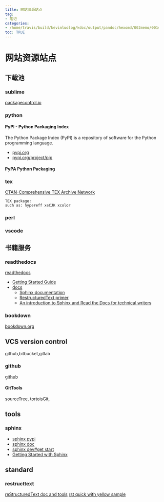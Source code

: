 ```yaml
---
title: 网站资源站点
tag: 
- 笔记
categories:
- /home/travis/build/kevinluolog/kdoc/output/pandoc/hexomd/002memo/001software/001install/001.网站/
toc: TRUE
---
```

<h1 id="网站资源站点">网站资源站点</h1>
<h2 id="下载池">下载池</h2>
<h3 id="sublime">sublime</h3>
<p><a href="https://packagecontrol.io/">packagecontrol.io</a></p>
<h3 id="python">python</h3>
<h4 id="pypi---python-packaging-index">PyPI - Python Packaging Index</h4>
<p>The Python Package Index (PyPI) is a repository of software for the Python programming language.</p>
<ul>
<li><a href="https://pypi.org/">pypi.org</a></li>
<li><a href="https://pypi.org/project/pip/">pypi.org/project/pip</a></li>
</ul>
<h4 id="pypa-python-packaging">PyPA Python Packaging</h4>
<h3 id="tex">tex</h3>
<p><a href="https://ctan.org/">CTAN-Comprehensive TEX Archive Network</a></p>
<pre><code>TEX package:
such as: hypereff xeCJK xcolor </code></pre>
<h3 id="perl">perl</h3>
<h3 id="vscode">vscode</h3>
<h2 id="书籍服务">书籍服务</h2>
<h3 id="readthedocs">readthedocs</h3>
<p><a href="https://readthedocs.org/">readthedocs</a></p>
<ul>
<li><a href="https://docs.readthedocs.io/en/stable/intro/getting-started-with-sphinx.html">Getting Started Guide</a></li>
<li><a href="https://docs.readthedocs.io/">docs</a>
<ul>
<li><a href="http://www.sphinx-doc.org/">Sphinx documentation</a></li>
<li><a href="http://www.sphinx-doc.org/en/master/usage/restructuredtext/basics.html">RestructuredText primer</a></li>
<li><a href="http://ericholscher.com/blog/2016/jul/1/sphinx-and-rtd-for-writers/">An introduction to Sphinx and Read the Docs for technical writers</a></li>
</ul></li>
</ul>
<h3 id="bookdown">bookdown</h3>
<p><a href="https://bookdown.org/">bookdown.org</a></p>
<h2 id="vcs-version-control">VCS version control</h2>
<p>github,bitbucket,gitlab</p>
<h3 id="github">github</h3>
<p><a href="www.github.com">github</a></p>
<h4 id="gittools">GitTools</h4>
<p>sourceTree, tortoisGit,</p>
<h2 id="tools">tools</h2>
<h3 id="sphinx">sphinx</h3>
<ul>
<li><a href="https://pypi.org/project/Sphinx/">sphinx pypi</a></li>
<li><a href="http://www.sphinx-doc.org/en/master/">sphinx doc</a></li>
<li><a href="http://www.sphinx-doc.org/en/master/devguide.html#getting-started">sphinx dev#get start</a></li>
<li><a href="https://docs.readthedocs.io/en/stable/intro/getting-started-with-sphinx.html">Getting Started with Sphinx</a></li>
</ul>
<h2 id="standard">standard</h2>
<h3 id="restructtext">restructtext</h3>
<p><a href="http://docutils.sourceforge.net/rst.html">reStructuredText doc and tools</a> <a href="http://docutils.sourceforge.net/docs/user/rst/quickref.html">rst quick with yellow sample</a></p>
